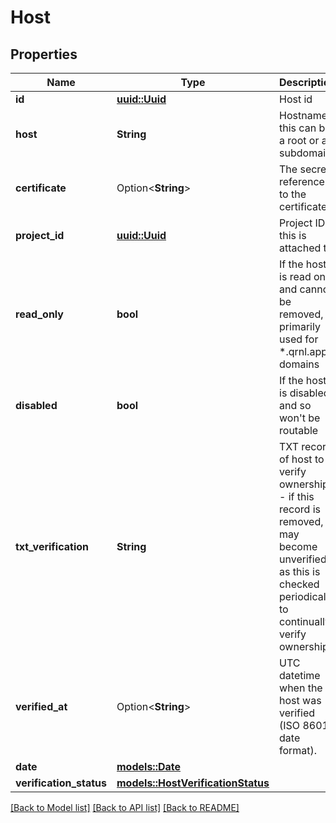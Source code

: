 # Host

## Properties

Name | Type | Description | Notes
------------ | ------------- | ------------- | -------------
**id** | [**uuid::Uuid**](uuid::Uuid.md) | Host id | 
**host** | **String** | Hostname, this can be a root or a subdomain | 
**certificate** | Option<**String**> | The secret reference to the certificate | [optional]
**project_id** | [**uuid::Uuid**](uuid::Uuid.md) | Project ID this is attached to | 
**read_only** | **bool** | If the host is read only and cannot be removed, primarily used for *.qrnl.app domains | 
**disabled** | **bool** | If the host is disabled and so won't be routable | 
**txt_verification** | **String** | TXT record of host to verify ownership - if this record is removed, it may become unverified as this is checked periodically to continually verify ownership | 
**verified_at** | Option<**String**> | UTC datetime when the host was verified (ISO 8601 date format). | [optional]
**date** | [**models::Date**](Date.md) |  | 
**verification_status** | [**models::HostVerificationStatus**](HostVerificationStatus.md) |  | 

[[Back to Model list]](../README.md#documentation-for-models) [[Back to API list]](../README.md#documentation-for-api-endpoints) [[Back to README]](../README.md)


